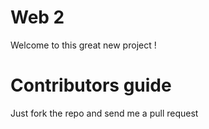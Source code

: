 Web 2
======

Welcome to this great new project !

Contributors guide
===================

Just fork the repo and send me a pull request
